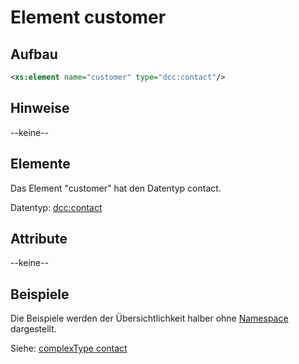 # Element customer


## Aufbau
```xml
<xs:element name="customer" type="dcc:contact"/>
```

## Hinweise
--keine--

## Elemente
Das Element "customer" hat den Datentyp contact.

Datentyp: [dcc:contact](../complexTypes/contact.md)

## Attribute
--keine--

## Beispiele
Die Beispiele werden der Übersichtlichkeit halber ohne [Namespace](../namespace.md) dargestellt.

Siehe: [complexType contact](../complexTypes/contact.md)
